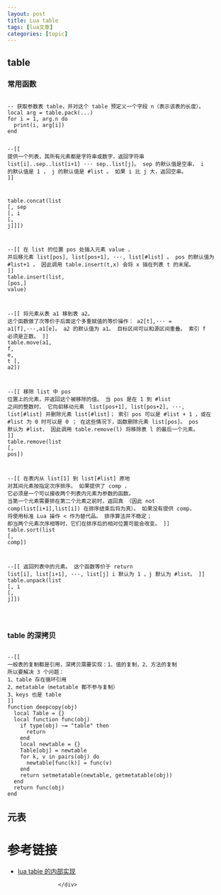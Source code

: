 ```yaml
---
layout: post
title: Lua table 
tags: [lua文章]
categories: [topic]
---
```

<div itemprop="articleBody">
                        



<h2 id="heading-table">table</h2>

<h3 id="heading-常用函数">常用函数</h3>

<div class="language-lua highlighter-rouge"><div class="highlight"><pre class="highlight"><code>
<span class="c1">-- 获取参数表 table，并对这个 table 预定义一个字段 n（表示该表的长度）。</span>
<span class="kd">local</span> <span class="n">arg</span> <span class="o">=</span> <span class="nb">table.pack</span><span class="p">(</span><span class="o">...</span><span class="p">)</span>
<span class="k">for</span> <span class="n">i</span> <span class="o">=</span> <span class="mi">1</span><span class="p">,</span> <span class="n">arg</span><span class="p">.</span><span class="n">n</span> <span class="k">do</span>  
  <span class="nb">print</span><span class="p">(</span><span class="n">i</span><span class="p">,</span> <span class="n">arg</span><span class="p">[</span><span class="n">i</span><span class="p">])</span>
<span class="k">end</span>

<span class="cm">--[[
提供一个列表，其所有元素都是字符串或数字，返回字符串 list[i]..sep..list[i+1] ··· sep..list[j]。 
sep 的默认值是空串， i 的默认值是 1 ， j 的默认值是 #list 。 如果 i 比 j 大，返回空串。
]]</span>

<span class="nb">table.concat</span><span class="p">(</span><span class="n">list</span> <span class="p">[,</span> <span class="n">sep</span> <span class="p">[,</span> <span class="n">i</span> <span class="p">[,</span> <span class="n">j</span><span class="p">]]])</span>

<span class="cm">--[[
在 list 的位置 pos 处插入元素 value ， 并后移元素 list[pos], list[pos+1], ···, list[#list] 。 
pos 的默认值为 #list+1 ， 因此调用 table.insert(t,x) 会将 x 插在列表 t 的末尾。
]]</span>
<span class="nb">table.insert</span><span class="p">(</span><span class="n">list</span><span class="p">,</span> <span class="p">[</span><span class="n">pos</span><span class="p">,]</span> <span class="n">value</span><span class="p">)</span>

<span class="cm">--[[
将元素从表 a1 移到表 a2。 这个函数做了次等价于后面这个多重赋值的等价操作： a2[t],··· = a1[f],···,a1[e]。 a2 的默认值为 a1。 
目标区间可以和源区间重叠。 索引 f 必须是正数。
]]</span>
<span class="n">table</span><span class="p">.</span><span class="n">move</span><span class="p">(</span><span class="n">a1</span><span class="p">,</span> <span class="n">f</span><span class="p">,</span> <span class="n">e</span><span class="p">,</span> <span class="n">t</span> <span class="p">[,</span> <span class="n">a2</span><span class="p">])</span>

<span class="cm">--[[
移除 list 中 pos 位置上的元素，并返回这个被移除的值。 
当 pos 是在 1 到 #list 之间的整数时， 它向前移动元素　list[pos+1], list[pos+2], ···, list[#list] 并删除元素 list[#list]； 
索引 pos 可以是 #list + 1 ，或在 #list 为 0 时可以是 0 ； 在这些情况下，函数删除元素 list[pos]。
pos 默认为 #list， 因此调用 table.remove(l) 将移除表 l 的最后一个元素。
]]</span>
<span class="nb">table.remove</span><span class="p">(</span><span class="n">list</span> <span class="p">[,</span> <span class="n">pos</span><span class="p">])</span>

<span class="cm">--[[
在表内从 list[1] 到 list[#list] 原地 对其间元素按指定次序排序。 
如果提供了 comp ， 它必须是一个可以接收两个列表内元素为参数的函数。 
当第一个元素需要排在第二个元素之前时，返回真 （因此 not comp(list[i+1],list[i]) 在排序结束后将为真）。 
如果没有提供 comp， 将使用标准 Lua 操作 &lt; 作为替代品。
排序算法并不稳定； 即当两个元素次序相等时，它们在排序后的相对位置可能会改变。
]]</span>
<span class="nb">table.sort</span><span class="p">(</span><span class="n">list</span> <span class="p">[,</span> <span class="n">comp</span><span class="p">])</span>

<span class="cm">--[[
返回列表中的元素。 这个函数等价于
     return list[i], list[i+1], ···, list[j]
i 默认为 1 ，j 默认为 #list。
]]</span>
<span class="nb">table.unpack</span><span class="p">(</span><span class="n">list</span> <span class="p">[,</span> <span class="n">i</span> <span class="p">[,</span> <span class="n">j</span><span class="p">]])</span>

</code></pre></div></div>

<h3 id="heading-table-的深拷贝">table 的深拷贝</h3>

<div class="language-lua highlighter-rouge"><div class="highlight"><pre class="highlight"><code>
<span class="cm">--[[
一般表的复制都是引用，深拷贝需要实现：1、值的复制，2、方法的复制
所以要解决 3 个问题：
1、table 存在循环引用
2、metatable（metatable 都不参与复制）
3、keys 也是 table
]]</span>
<span class="k">function</span> <span class="nf">deepcopy</span><span class="p">(</span><span class="n">obj</span><span class="p">)</span>
  <span class="kd">local</span> <span class="n">Table</span> <span class="o">=</span> <span class="p">{}</span>
  <span class="kd">local</span> <span class="k">function</span> <span class="nf">func</span><span class="p">(</span><span class="n">obj</span><span class="p">)</span>
    <span class="k">if</span> <span class="nb">type</span><span class="p">(</span><span class="n">obj</span><span class="p">)</span> <span class="o">~=</span> <span class="s2">&#34;table&#34;</span> <span class="k">then</span>
      <span class="k">return</span>
    <span class="k">end</span>
    <span class="kd">local</span> <span class="n">newtable</span> <span class="o">=</span> <span class="p">{}</span>
    <span class="n">Table</span><span class="p">[</span><span class="n">obj</span><span class="p">]</span> <span class="o">=</span> <span class="n">newtable</span>
    <span class="k">for</span> <span class="n">k</span><span class="p">,</span> <span class="n">v</span> <span class="k">in</span> <span class="nb">pairs</span><span class="p">(</span><span class="n">obj</span><span class="p">)</span> <span class="k">do</span>
      <span class="n">newtable</span><span class="p">[</span><span class="n">func</span><span class="p">(</span><span class="n">k</span><span class="p">)]</span> <span class="o">=</span> <span class="n">func</span><span class="p">(</span><span class="n">v</span><span class="p">)</span>
    <span class="k">end</span>
    <span class="k">return</span> <span class="nb">setmetatable</span><span class="p">(</span><span class="n">newtable</span><span class="p">,</span> <span class="nb">getmetatable</span><span class="p">(</span><span class="n">obj</span><span class="p">))</span>
  <span class="k">end</span>
  <span class="k">return</span> <span class="n">func</span><span class="p">(</span><span class="n">obj</span><span class="p">)</span>
<span class="k">end</span>
</code></pre></div></div>

<h2 id="heading-元表">元表</h2>

<h1 id="heading-参考链接">参考链接</h1>

<ul>
  <li><a href="https://blog.csdn.net/zr339361504/article/details/52432163">lua table 的内部实现</a></li>
</ul>

                    </div>